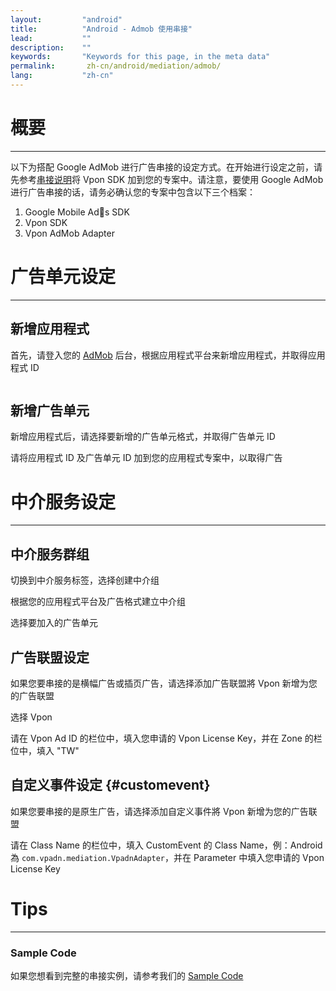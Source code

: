 ```yaml
---
layout:         "android"
title:          "Android - Admob 使用串接"
lead:           ""
description:    ""
keywords:       "Keywords for this page, in the meta data"
permalink:       zh-cn/android/mediation/admob/
lang:           "zh-cn"
---
```

# 概要
---
以下为搭配 Google AdMob 进行广告串接的设定方式。在开始进行设定之前，请先参考[串接说明]将 Vpon SDK 加到您的专案中。请注意，要使用 Google AdMob 进行广告串接的话，请务必确认您的专案中包含以下三个档案：

1. Google Mobile Ads SDK
2. Vpon SDK
3. Vpon AdMob Adapter


# 广告单元设定
---

## 新增应用程式
首先，请登入您的 [AdMob][1] 后台，根据应用程式平台来新增应用程式，并取得应用程式 ID

<img src="{{site.imgurl}}/AdMob_012.png" alt="" class=""/>

## 新增广告单元
新增应用程式后，请选择要新增的广告单元格式，并取得广告单元 ID
<img src="{{site.imgurl}}/AdMob_013.png" alt="" class=""/>

请将应用程式 ID 及广告单元 ID 加到您的应用程式专案中，以取得广告

# 中介服务设定
---

## 中介服务群组
切换到中介服务标签，选择创建中介组
<img src="{{site.imgurl}}/AdMob_014.png" alt="" class=""/>

根据您的应用程式平台及广告格式建立中介组
<img src="{{site.imgurl}}/AdMob_015.png" alt="" class=""/>

选择要加入的广告单元
<img src="{{site.imgurl}}/AdMob_016.png" alt="" class=""/>
<img src="{{site.imgurl}}/AdMob_017.png" alt="" class=""/>

## 广告联盟设定
如果您要串接的是横幅广告或插页广告，请选择添加广告联盟將 Vpon 新增为您的广告联盟
<img src="{{site.imgurl}}/AdMob_018.png" alt="" class=""/>

选择 Vpon
<img src="{{site.imgurl}}/AdMob_019.png" alt="" class=""/>

请在 Vpon Ad ID 的栏位中，填入您申请的 Vpon License Key，并在 Zone 的栏位中，填入 "TW"
<img src="{{site.imgurl}}/AdMob_020.png" alt="" class=""/>


## 自定义事件设定 {#customevent}
如果您要串接的是原生广告，请选择添加自定义事件將 Vpon 新增为您的广告联盟
<img src="{{site.imgurl}}/AdMob_021.png" alt="" class=""/>

请在 Class Name 的栏位中，填入 CustomEvent 的 Class Name，例：Android 為 `com.vpadn.mediation.VpadnAdapter`，并在 Parameter 中填入您申请的 Vpon License Key
<img src="{{site.imgurl}}/AdMob_022.png" alt="" class=""/>


# Tips
---

### Sample Code
如果您想看到完整的串接实例，请参考我们的 [Sample Code]


[串接说明]:http://wiki.vpon.com/zh-cn/android/integration-guide/
[1]:https://apps.admob.com
[Sample Code]: {{site.baseurl}}/zh-cn/android/download